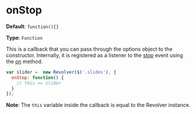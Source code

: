 # onStop

**Default**: `function(){}` 

**Type**: `Function`

This is a callback that you can pass through the options object to the constructor. Internally, it is registered as a listener to the [stop](https://github.com/revolverjs/revolverjs/blob/master/docs/revolver.events.stop.md) event using the [on](https://github.com/revolverjs/revolverjs/edit/master/docs/revolver.methods.on.md) method.

```javascript
var slider =  new Revolver($('.slides'), {
  onStop: function() {
    // this == slider
  }
});
```

**Note**: The `this` variable inside the callback is equal to the Revolver instance.
